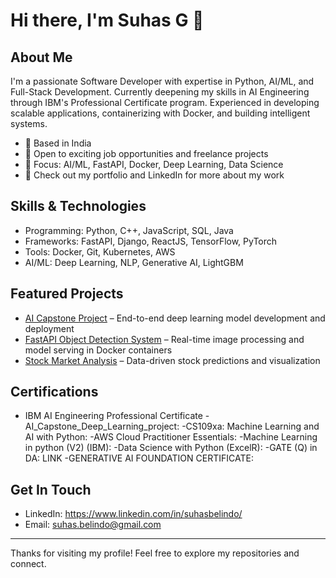 # Hi there, I'm Suhas G 👋

## About Me
I'm a passionate Software Developer with expertise in Python, AI/ML, and Full-Stack Development. Currently deepening my skills in AI Engineering through IBM's Professional Certificate program. Experienced in developing scalable applications, containerizing with Docker, and building intelligent systems.

- 📍 Based in India
- 💼 Open to exciting job opportunities and freelance projects
- 🎯 Focus: AI/ML, FastAPI, Docker, Deep Learning, Data Science
- 🔗 Check out my portfolio and LinkedIn for more about my work

## Skills & Technologies
- Programming: Python, C++, JavaScript, SQL, Java
- Frameworks: FastAPI, Django, ReactJS, TensorFlow, PyTorch
- Tools: Docker, Git, Kubernetes, AWS
- AI/ML: Deep Learning, NLP, Generative AI, LightGBM

## Featured Projects
- [AI Capstone Project](https://github.com/<your-username>/ai-capstone-project) – End-to-end deep learning model development and deployment
- [FastAPI Object Detection System](https://github.com/<your-username>/fastapi-object-detection) – Real-time image processing and model serving in Docker containers
- [Stock Market Analysis](https://github.com/<your-username>/stock-market-analysis) – Data-driven stock predictions and visualization

## Certifications
- IBM AI Engineering Professional Certificate
-AI_Capstone_Deep_Learning_project: 
-CS109xa: Machine Learning and AI with Python: 
-AWS Cloud Practitioner Essentials:
-Machine Learning in python (V2) (IBM):
-Data Science with Python (ExcelR):
-GATE (Q) in DA: LINK
-GENERATIVE AI FOUNDATION CERTIFICATE:

## Get In Touch
- LinkedIn: https://www.linkedin.com/in/suhasbelindo/
- Email: suhas.belindo@gmail.com

---

Thanks for visiting my profile! Feel free to explore my repositories and connect.
